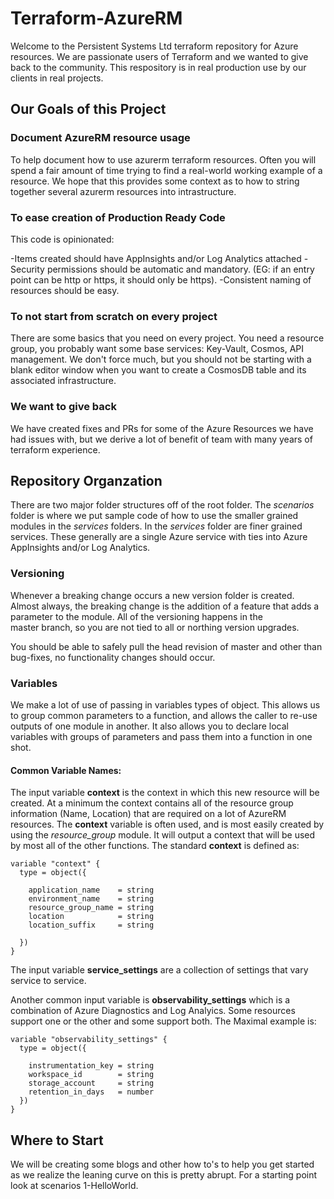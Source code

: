 # Terraform-AzureRM

Welcome to the Persistent Systems Ltd terraform repository for Azure
resources.  We are passionate users of Terraform and we wanted to give
back to the community.  This respository is in real production use by
our clients in real projects.  

## Our Goals of this Project

### Document AzureRM resource usage

To help document how to use azurerm terraform resources.  Often 
you will spend a fair amount of time trying to find a real-world 
working example of a resource.  We hope that this provides some 
context as to how to string together several azurerm resources into
intrastructure.

### To ease creation of Production Ready Code

This code is opinionated:

-Items created should have AppInsights and/or Log Analytics attached
-Security permissions should be automatic and mandatory.  (EG: if an 
entry point can be http or https, it should only be https).
-Consistent naming of resources should be easy.


### To not start from scratch on every project

There are some basics that you need on every project. You need a resource
group, you probably want some base services: Key-Vault, Cosmos, API 
management.  We don't force much, but you should not be starting with a 
blank editor window when you want to create a CosmosDB table and its 
associated infrastructure.

### We want to give back

We have created fixes and PRs for some of the Azure Resources we have
had issues with, but we derive a lot of benefit of team with many years
of terraform experience.

## Repository Organzation
There are two major folder structures off of the root folder.  The _scenarios_
folder is where we put sample code of how to use the smaller grained
modules in the _services_ folders.  In the _services_ folder are finer
grained services.  These generally are a single Azure service with 
ties into Azure AppInsights and/or Log Analytics.

### Versioning
Whenever a breaking change occurs a new version folder is created.  
Almost always, the breaking change is the addition of a feature that
adds a parameter to the module.  All of the versioning happens in the  
master branch, so you are not tied to all or northing version upgrades.

You should be able to safely pull the head revision of master and
other than bug-fixes, no functionality changes should occur.

### Variables
We make a lot of use of passing in variables types of object.  This
allows us to group common parameters to a function, and allows the caller
to re-use outputs of one module in another. It also allows you to declare
local variables with groups of parameters and pass them into a function 
in one shot.

#### Common Variable Names:
The input variable __context__ is the context in which this new resource 
will be created.  At a minimum the context contains all of the resource
group information (Name, Location) that are required on a lot of AzureRM
resources.  The __context__ variable is often used, and is most easily
created by using the _resource_group_ module.  It will output a context
that will be used by most all of the other functions.
The standard __context__ is defined as:
```HCL
variable "context" {
  type = object({

    application_name    = string
    environment_name    = string
    resource_group_name = string
    location            = string
    location_suffix     = string

  })
}
```

The input variable __service_settings__ are a collection of settings that
vary service to service.

Another common input variable is __observability_settings__ which is a
combination of Azure Diagnostics and Log Analyics.  Some resources 
support one or the other and some support both.  The Maximal example is:

```HCL
variable "observability_settings" {
  type = object({

    instrumentation_key = string
    workspace_id        = string
    storage_account     = string 
    retention_in_days   = number
  })
}
```

## Where to Start
We will be creating some blogs and other how to's to help you get started
as we realize the leaning curve on this is pretty abrupt.  For a starting
point look at scenarios 1-HelloWorld.






